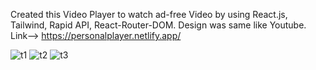 Created this Video Player to watch ad-free Video by using React.js, Tailwind, Rapid API, React-Router-DOM. Design was same like Youtube. 
Link--> https://personalplayer.netlify.app/

![t1](https://github.com/SachinMaurya01/VideoPlayer/assets/100995198/88f4f9e7-9706-49c6-8609-0bc529c1c155)
![t2](https://github.com/SachinMaurya01/VideoPlayer/assets/100995198/ce2fdf5f-c806-4ae8-8507-83883dbdef8a)
![t3](https://github.com/SachinMaurya01/VideoPlayer/assets/100995198/4d2f6458-8367-4343-8e89-c75b87c8ec05)

